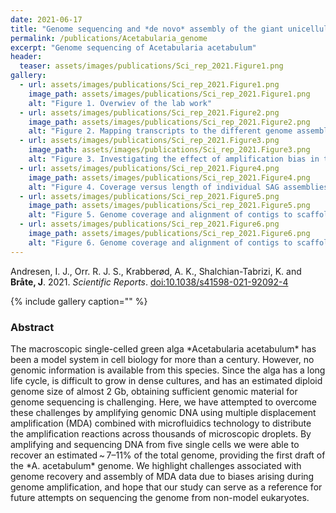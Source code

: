 ```yaml
---
date: 2021-06-17
title: "Genome sequencing and *de novo* assembly of the giant unicellular alga *Acetabularia acetabulum* using droplet MDA"
permalink: /publications/Acetabularia_genome
excerpt: "Genome sequencing of Acetabularia acetabulum"
header:
  teaser: assets/images/publications/Sci_rep_2021.Figure1.png
gallery:
  - url: assets/images/publications/Sci_rep_2021.Figure1.png
    image_path: assets/images/publications/Sci_rep_2021.Figure1.png
    alt: "Figure 1. Overwiev of the lab work"
  - url: assets/images/publications/Sci_rep_2021.Figure2.png
    image_path: assets/images/publications/Sci_rep_2021.Figure2.png
    alt: "Figure 2. Mapping transcripts to the different genome assemblies"
  - url: assets/images/publications/Sci_rep_2021.Figure3.png
    image_path: assets/images/publications/Sci_rep_2021.Figure3.png
    alt: "Figure 3. Investigating the effect of amplification bias in the dMDA"
  - url: assets/images/publications/Sci_rep_2021.Figure4.png
    image_path: assets/images/publications/Sci_rep_2021.Figure4.png
    alt: "Figure 4. Coverage versus length of individual SAG assemblies"
  - url: assets/images/publications/Sci_rep_2021.Figure5.png
    image_path: assets/images/publications/Sci_rep_2021.Figure5.png
    alt: "Figure 5. Genome coverage and alignment of contigs to scaffold 1193 in the meta-assembly"
  - url: assets/images/publications/Sci_rep_2021.Figure6.png
    image_path: assets/images/publications/Sci_rep_2021.Figure6.png
    alt: "Figure 6. Genome coverage and alignment of contigs to scaffold 93 in the meta-assembly"
---
```


Andresen, I. J., Orr. R. J. S., Krabberød, A. K., Shalchian-Tabrizi, K. and **Bråte, J**. 2021. *Scientific Reports*. [doi:10.1038/s41598-021-92092-4](https://www.nature.com/articles/s41598-021-92092-4)

{% include gallery caption="" %}


<h3>Abstract</h3>
The macroscopic single-celled green alga *Acetabularia acetabulum* has been a model system in cell biology for more than a century. However, no genomic information is available from this species. Since the alga has a long life cycle, is difficult to grow in dense cultures, and has an estimated diploid genome size of almost 2 Gb, obtaining sufficient genomic material for genome sequencing is challenging. Here, we have attempted to overcome these challenges by amplifying genomic DNA using multiple displacement amplification (MDA) combined with microfluidics technology to distribute the amplification reactions across thousands of microscopic droplets. By amplifying and sequencing DNA from five single cells we were able to recover an estimated ~ 7–11% of the total genome, providing the first draft of the *A. acetabulum* genome. We highlight challenges associated with genome recovery and assembly of MDA data due to biases arising during genome amplification, and hope that our study can serve as a reference for future attempts on sequencing the genome from non-model eukaryotes.

